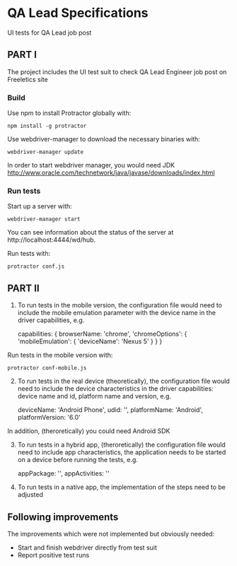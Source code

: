 # QA Lead Specifications
UI tests for QA Lead job post

## PART I
The project includes the UI test suit to check QA Lead Engineer job post on Freeletics site

### Build

Use npm to install Protractor globally with:

	npm install -g protractor

Use webdriver-manager to download the necessary binaries with:

	webdriver-manager update

In order to start webdriver manager, you would need JDK http://www.oracle.com/technetwork/java/javase/downloads/index.html

### Run tests

Start up a server with:

	webdriver-manager start

You can see information about the status of the server at http://localhost:4444/wd/hub.

Run tests with:

	protractor conf.js

## PART II

1. To run tests in the mobile version, the configuration file would need to include the mobile emulation parameter with the device name in the driver capabilities, 
e.g.

	capabilities: {
	  browserName: 'chrome',
	  'chromeOptions': {
	    'mobileEmulation': {
	      'deviceName': 'Nexus 5'
	    }
	  }
	}	

Run tests in the mobile version with:
	
	protractor conf-mobile.js

2. To run tests in the real device (theoretically), the configuration file would need to include the device characteristics in the driver capabilities: device name and id, platform name and version, 
e.g.

	deviceName: 'Android Phone',
	udid: '<deviceId>', 
	platformName: 'Android',
	platformVersion: '6.0'

In addition, (theroretically) you could need Android SDK

3. To run tests in a hybrid app, (theroretically) the configuration file would need to include app characteristics, the application needs to be started on a device before running the tests,
e.g.

	appPackage: '<appPackage>',
	appActivities: '<appActivities>'

4. To run tests in a native app, the implementation of the steps need to be adjusted

## Following improvements

The improvements which were not implemented but obviously needed:
* Start and finish webdriver directly from test suit
* Report positive test runs
